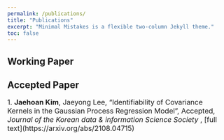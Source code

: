 ```yaml
---
permalink: /publications/
title: "Publications"
excerpt: "Minimal Mistakes is a flexible two-column Jekyll theme."
toc: false
---
```

## Working Paper

## Accepted Paper 

<font size = "3">
1. <strong>Jaehoan Kim</strong>, Jaeyong Lee, “Identifiability of Covariance Kernels in the Gaussian Process Regression
Model”, Accepted, <em>Journal of the Korean data & information Science Society </em>, [full text](https://arxiv.org/abs/2108.04715)
</font>